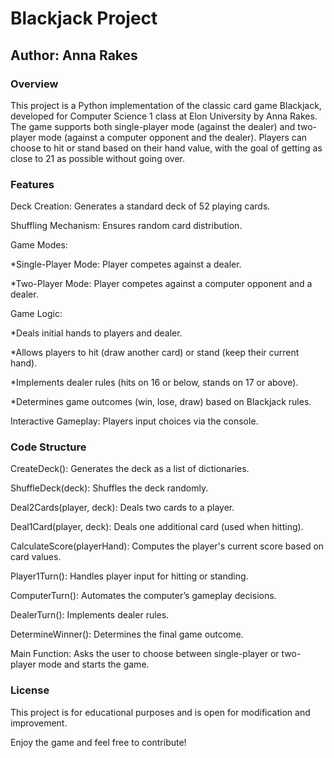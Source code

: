 # Blackjack Project

## Author: Anna Rakes

### Overview

This project is a Python implementation of the classic card game Blackjack, developed for Computer Science 1 class at Elon University by Anna Rakes. The game supports both single-player mode (against the dealer) and two-player mode (against a computer opponent and the dealer). Players can choose to hit or stand based on their hand value, with the goal of getting as close to 21 as possible without going over.

### Features

Deck Creation: Generates a standard deck of 52 playing cards.

Shuffling Mechanism: Ensures random card distribution.

Game Modes:

*Single-Player Mode: Player competes against a dealer.

*Two-Player Mode: Player competes against a computer opponent and a dealer.

Game Logic:

*Deals initial hands to players and dealer.

*Allows players to hit (draw another card) or stand (keep their current hand).

*Implements dealer rules (hits on 16 or below, stands on 17 or above).

*Determines game outcomes (win, lose, draw) based on Blackjack rules.

Interactive Gameplay: Players input choices via the console.


### Code Structure

CreateDeck(): Generates the deck as a list of dictionaries.

ShuffleDeck(deck): Shuffles the deck randomly.

Deal2Cards(player, deck): Deals two cards to a player.

Deal1Card(player, deck): Deals one additional card (used when hitting).

CalculateScore(playerHand): Computes the player's current score based on card values.

Player1Turn(): Handles player input for hitting or standing.

ComputerTurn(): Automates the computer’s gameplay decisions.

DealerTurn(): Implements dealer rules.

DetermineWinner(): Determines the final game outcome.

Main Function: Asks the user to choose between single-player or two-player mode and starts the game.


### License

This project is for educational purposes and is open for modification and improvement.

Enjoy the game and feel free to contribute!

